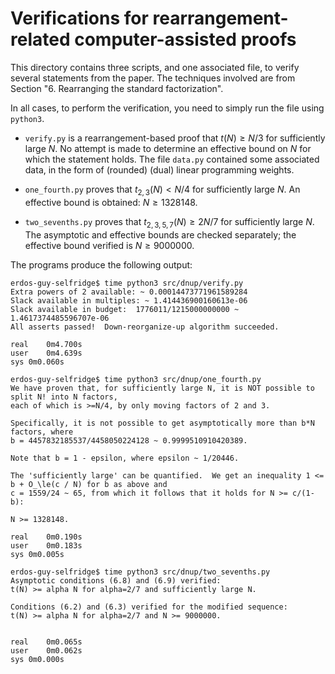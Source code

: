 # Verifications for rearrangement-related computer-assisted proofs

This directory contains three scripts, and one associated file, to
verify several statements from the paper.  The techniques involved are
from Section "6. Rearranging the standard factorization".

In all cases, to perform the verification, you need to simply run the
file using `python3`.

* `verify.py` is a rearrangement-based proof that $t(N) \ge N/3$ for
  sufficiently large $N$.  No attempt is made to determine an
  effective bound on $N$ for which the statement holds.  The file
  `data.py` contained some associated data, in the form of (rounded)
  (dual) linear programming weights.

* `one_fourth.py` proves that $t_{2,3}(N) < N/4$ for sufficiently
  large $N$.  An effective bound is obtained: $N \ge 1328148$.

* `two_sevenths.py` proves that $t_{2,3,5,7}(N) \ge 2N/7$ for
  sufficiently large $N$.  The asymptotic and effective bounds are
  checked separately; the effective bound verified is $N \ge 9000000$.

The programs produce the following output:

```
erdos-guy-selfridge$ time python3 src/dnup/verify.py 
Extra powers of 2 available: ~ 0.00014473771961589284
Slack available in multiples: ~ 1.414436900160613e-06
Slack available in budget:  1776011/1215000000000 ~ 1.4617374485596707e-06
All asserts passed!  Down-reorganize-up algorithm succeeded.

real	0m4.700s
user	0m4.639s
sys	0m0.060s

erdos-guy-selfridge$ time python3 src/dnup/one_fourth.py 
We have proven that, for sufficiently large N, it is NOT possible to split N! into N factors,
each of which is >=N/4, by only moving factors of 2 and 3.

Specifically, it is not possible to get asymptotically more than b*N factors, where
b = 4457832185537/4458050224128 ~ 0.9999510910420389.

Note that b = 1 - epsilon, where epsilon ~ 1/20446.

The 'sufficiently large' can be quantified.  We get an inequality 1 <= b + O_\le(c / N) for b as above and
c = 1559/24 ~ 65, from which it follows that it holds for N >= c/(1-b):

N >= 1328148.

real	0m0.190s
user	0m0.183s
sys	0m0.005s

erdos-guy-selfridge$ time python3 src/dnup/two_sevenths.py 
Asymptotic conditions (6.8) and (6.9) verified:
t(N) >= alpha N for alpha=2/7 and sufficiently large N.

Conditions (6.2) and (6.3) verified for the modified sequence:
t(N) >= alpha N for alpha=2/7 and N >= 9000000.


real	0m0.065s
user	0m0.062s
sys	0m0.000s
```